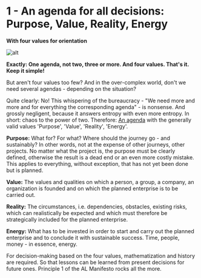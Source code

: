 # 1 - An agenda for all decisions: Purpose, Value, Reality, Energy

**With four values for orientation**

![alt](../images/1-principle-navigaion-1800x1350-1-1024x768.webp)

**Exactly: One agenda, not two, three or more. And four values. That's it. Keep it simple!**

But aren't four values too few? And in the over-complex world, don't we need several agendas - depending on the situation?

Quite clearly: No! This whispering of the bureaucracy - "We need more and more and for everything the corresponding agenda" - is nonsense. And grossly negligent, because it answers entropy with even more entropy. In short: chaos to the power of two. Therefore: [An agenda](https://rosho.world/en/leadership/governance-with-tebiki/) with the generally valid values 'Purpose', 'Value', 'Reality', 'Energy'.

**Purpose:** What for? For what? Where should the journey go - and sustainably? In other words, not at the expense of other journeys, other projects. No matter what the project is, the purpose must be clearly defined, otherwise the result is a dead end or an even more costly mistake. This applies to everything, without exception, that has not yet been done but is planned.

**Value:** The values and qualities on which a person, a group, a company, an organization is founded and on which the planned enterprise is to be carried out.

**Reality:** The circumstances, i.e. dependencies, obstacles, existing risks, which can realistically be expected and which must therefore be strategically included for the planned enterprise.

**Energy:** What has to be invested in order to start and carry out the planned enterprise and to conclude it with sustainable success. Time, people, money - in essence, energy.

For decision-making based on the four values, mathematization and history are required. So that lessons can be learned from present decisions for future ones. Principle 1 of the AL Manifesto rocks all the more.
